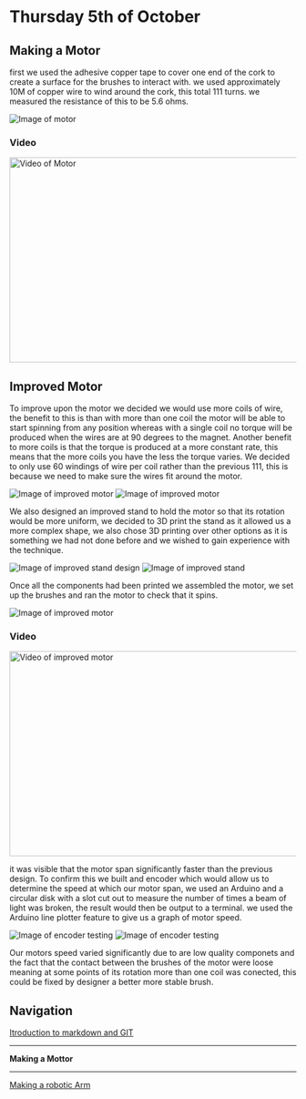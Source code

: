 # Thursday 5th of October  
## Making a Motor  
first we used the adhesive copper tape to cover one end of the cork to create a surface for the brushes to interact with.
we used approximately 10M of copper wire to wind around the cork, this total 111 turns.
we measured the resistance of this to be 5.6 ohms.

![Image of motor](https://raw.githubusercontent.com/AandJ/ROCO222/master/ROCO222_Img/041.JPG "Image of motor")

### Video
<a href="https://www.youtube.com/watch?v=IyP9AZi4azg" target="_blank"><img src="http://img.youtube.com/vi/IyP9AZi4azg/0.jpg" alt="Video of Motor" width="640" height="360" border="0" /></a>

## Improved Motor
To improve upon the motor we decided we would use more coils of wire, the benefit to this is than with more than one coil the motor 
will be able to start spinning from any position whereas with a single coil no torque will be produced when the wires are at 
90 degrees to the magnet. Another benefit to more coils is that the torque is produced at a more constant rate, this means that
the more coils you have the less the torque varies.  We decided to only use 60 windings of wire per coil rather than the previous 111,
this is because we need to make sure the wires fit around the motor.

![Image of improved motor](https://raw.githubusercontent.com/AandJ/ROCO222/master/ROCO222_Img/006.JPG "Image 1 of improved motor")
![Image of improved motor](https://raw.githubusercontent.com/AandJ/ROCO222/master/ROCO222_Img/008.JPG "Image 2 of improved motor")

We also designed an improved stand to hold the motor so that its rotation would be more uniform, we decided to 3D print the stand as it allowed us a more complex shape,
we also chose 3D printing over other options as it is something we had not done before and we wished to gain experience with the technique.

![Image of improved stand design](https://raw.githubusercontent.com/AandJ/ROCO222/master/ROCO222_Img/001.JPG "Image of improved stand design")
![Image of improved stand](https://raw.githubusercontent.com/AandJ/ROCO222/master/ROCO222_Img/016.JPG "Image of improved stand")

Once all the components had been printed we assembled the motor, we set up the brushes and ran the motor to check that it spins.

![Image of improved motor](https://raw.githubusercontent.com/AandJ/ROCO222/master/ROCO222_Img/3-2.JPG "Image of improved motor")

### Video
<a href="https://www.youtube.com/watch?v=8vkcDZ_r6UE" target="_blank"><img src="http://img.youtube.com/vi/8vkcDZ_r6UE/0.jpg" alt="Video of improved motor" width="640" height="360" border="0" /></a>

it was visible that the motor span significantly faster than the previous design. To confirm this we built and encoder which would allow us to determine the speed at which our motor span, we used an Arduino and a circular disk with a slot cut out to measure the number of times a beam of light was broken, the result would then be output to a terminal. we used the Arduino line plotter feature to give us a graph of motor speed.

![Image of encoder testing](https://raw.githubusercontent.com/AandJ/ROCO222/master/ROCO222_Img/3-1.JPG "Image of encoder testing")
![Image of encoder testing](https://raw.githubusercontent.com/AandJ/ROCO222/master/ROCO222_Img/3-4.JPG "Image of encoder testing")

Our motors speed varied significantly due to are low quality componets and the fact that the contact between the brushes of the motor were loose meaning at some points of its rotation more than one coil was conected, this could be fixed by designer a better more stable brush.

## Navigation
[Itroduction to markdown and GIT](https://github.com/AandJ/ROCO222/blob/master/journal.md)
***
__Making a Mottor__
***
[Making a robotic Arm](https://github.com/AandJ/ROCO222/blob/master/journal-3.md)

